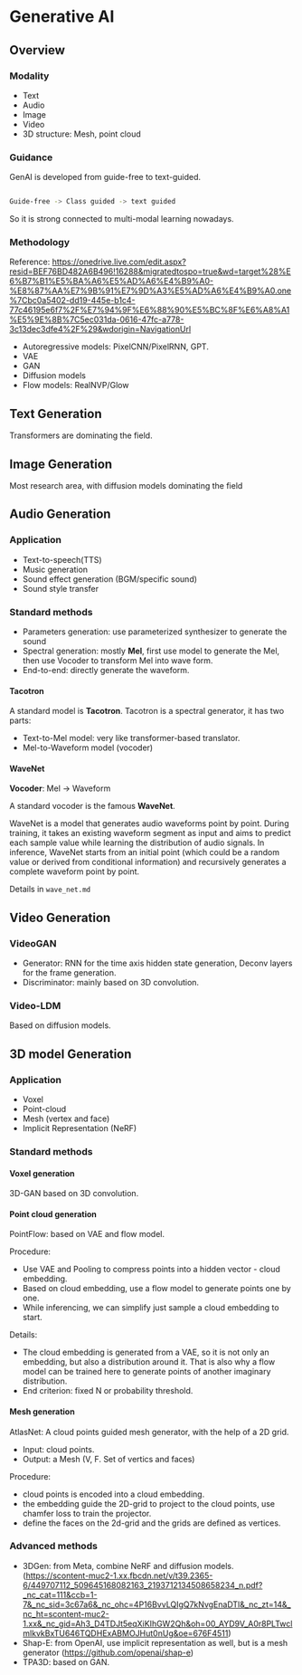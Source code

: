 # Generative AI

## Overview

### Modality
- Text
- Audio
- Image
- Video
- 3D structure: Mesh, point cloud

### Guidance

GenAI is developed from guide-free to text-guided.

```bash

Guide-free -> Class guided -> text guided

```
So it is strong connected to multi-modal learning nowadays.

### Methodology

Reference: https://onedrive.live.com/edit.aspx?resid=BEF76BD482A6B496!16288&migratedtospo=true&wd=target%28%E6%B7%B1%E5%BA%A6%E5%AD%A6%E4%B9%A0-%E8%87%AA%E7%9B%91%E7%9D%A3%E5%AD%A6%E4%B9%A0.one%7Cbc0a5402-dd19-445e-b1c4-77c46195e6f7%2F%E7%94%9F%E6%88%90%E5%BC%8F%E6%A8%A1%E5%9E%8B%7C5ec031da-0616-47fc-a778-3c13dec3dfe4%2F%29&wdorigin=NavigationUrl

- Autoregressive models: PixelCNN/PixelRNN, GPT.
- VAE
- GAN
- Diffusion models
- Flow models: RealNVP/Glow

## Text Generation
Transformers are dominating the field.

## Image Generation
Most research area, with diffusion models dominating the field

## Audio Generation
### Application
- Text-to-speech(TTS)
- Music generation
- Sound effect generation (BGM/specific sound)
- Sound style transfer

### Standard methods
- Parameters generation: use parameterized synthesizer to generate the sound
- Spectral generation: mostly **Mel**, first use model to generate the Mel, then use Vocoder to transform Mel into wave form.
- End-to-end: directly generate the waveform.


#### Tacotron

A standard model is **Tacotron**. 
Tacotron is a spectral generator, it has two parts:
- Text-to-Mel model: very like transformer-based translator.
- Mel-to-Waveform model (vocoder)

#### WaveNet

**Vocoder**: Mel -> Waveform

A standard vocoder is the famous **WaveNet**.

WaveNet is a model that generates audio waveforms point by point.
During training, it takes an existing waveform segment as input and aims to predict each sample value while learning the distribution of audio signals.
In inference, WaveNet starts from an initial point (which could be a random value or derived from conditional information) and recursively generates a complete waveform point by point. 

Details in `wave_net.md`

## Video Generation

### VideoGAN
- Generator: RNN for the time axis hidden state generation, Deconv layers for the frame generation.
- Discriminator: mainly based on 3D convolution.

### Video-LDM
Based on diffusion models.

## 3D model Generation

### Application

- Voxel
- Point-cloud
- Mesh (vertex and face)
- Implicit Representation (NeRF)

### Standard methods

#### Voxel generation

3D-GAN based on 3D convolution.

#### Point cloud generation

PointFlow: based on VAE and flow model.

Procedure:
- Use VAE and Pooling to compress points into a hidden vector - cloud embedding.
- Based on cloud embedding, use a flow model to generate points one by one.
- While inferencing, we can simplify just sample a cloud embedding to start.

Details:
- The cloud embedding is generated from a VAE, so it is not only an embedding, but also a distribution around it. 
  That is also why a flow model can be trained here to generate points of another imaginary distribution.
- End criterion: fixed N or probability threshold.

#### Mesh generation

AtlasNet: A cloud points guided mesh generator, with the help of a 2D grid. 

- Input: cloud points.
- Output: a Mesh (V, F. Set of vertics and faces)

Procedure:
- cloud points is encoded into a cloud embedding.
- the embedding guide the 2D-grid to project to the cloud points, use chamfer loss to train the projector.
- define the faces on the 2d-grid and the grids are defined as vertices.

### Advanced methods
- 3DGen: from Meta, combine NeRF and diffusion models. (https://scontent-muc2-1.xx.fbcdn.net/v/t39.2365-6/449707112_509645168082163_2193712134508658234_n.pdf?_nc_cat=111&ccb=1-7&_nc_sid=3c67a6&_nc_ohc=4P16BvvLQIgQ7kNvgEnaDTl&_nc_zt=14&_nc_ht=scontent-muc2-1.xx&_nc_gid=Ah3_D4TDJt5eqXiKIhGW2Qh&oh=00_AYD9V_A0r8PLTwclmlkvkBxTU646TQDHExABMOJHut0nUg&oe=676F4511)
- Shap-E: from OpenAI, use implicit representation as well, but is a mesh generator (https://github.com/openai/shap-e)
- TPA3D: based on GAN.
